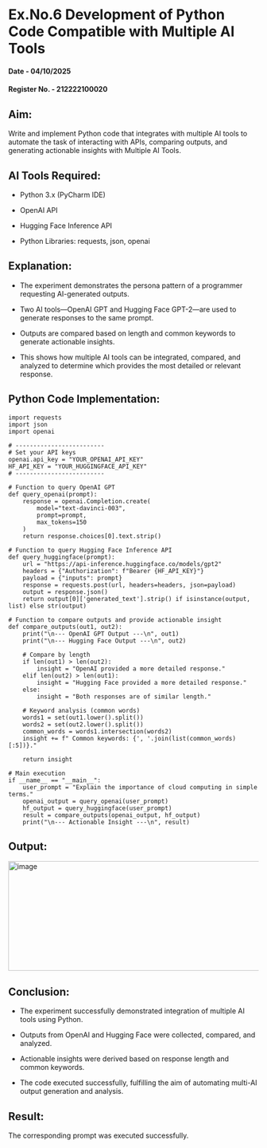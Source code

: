 # Ex.No.6 Development of Python Code Compatible with Multiple AI Tools

#### Date - 04/10/2025
#### Register No. - 212222100020

## Aim: 

Write and implement Python code that integrates with multiple AI tools to automate the task of interacting with APIs, comparing outputs, and generating actionable insights with Multiple AI Tools.

## AI Tools Required:

- Python 3.x (PyCharm IDE)

- OpenAI API

- Hugging Face Inference API

- Python Libraries: requests, json, openai

## Explanation:

- The experiment demonstrates the persona pattern of a programmer requesting AI-generated outputs.

- Two AI tools—OpenAI GPT and Hugging Face GPT-2—are used to generate responses to the same prompt.

- Outputs are compared based on length and common keywords to generate actionable insights.

- This shows how multiple AI tools can be integrated, compared, and analyzed to determine which provides the most detailed or relevant response.

## Python Code Implementation:

```
import requests
import json
import openai

# -------------------------
# Set your API keys
openai.api_key = "YOUR_OPENAI_API_KEY"
HF_API_KEY = "YOUR_HUGGINGFACE_API_KEY"
# -------------------------

# Function to query OpenAI GPT
def query_openai(prompt):
    response = openai.Completion.create(
        model="text-davinci-003",
        prompt=prompt,
        max_tokens=150
    )
    return response.choices[0].text.strip()

# Function to query Hugging Face Inference API
def query_huggingface(prompt):
    url = "https://api-inference.huggingface.co/models/gpt2"
    headers = {"Authorization": f"Bearer {HF_API_KEY}"}
    payload = {"inputs": prompt}
    response = requests.post(url, headers=headers, json=payload)
    output = response.json()
    return output[0]['generated_text'].strip() if isinstance(output, list) else str(output)

# Function to compare outputs and provide actionable insight
def compare_outputs(out1, out2):
    print("\n--- OpenAI GPT Output ---\n", out1)
    print("\n--- Hugging Face Output ---\n", out2)

    # Compare by length
    if len(out1) > len(out2):
        insight = "OpenAI provided a more detailed response."
    elif len(out2) > len(out1):
        insight = "Hugging Face provided a more detailed response."
    else:
        insight = "Both responses are of similar length."

    # Keyword analysis (common words)
    words1 = set(out1.lower().split())
    words2 = set(out2.lower().split())
    common_words = words1.intersection(words2)
    insight += f" Common keywords: {', '.join(list(common_words)[:5])}."
    
    return insight

# Main execution
if __name__ == "__main__":
    user_prompt = "Explain the importance of cloud computing in simple terms."
    openai_output = query_openai(user_prompt)
    hf_output = query_huggingface(user_prompt)
    result = compare_outputs(openai_output, hf_output)
    print("\n--- Actionable Insight ---\n", result)

```

## Output:

<img width="823" height="220" alt="image" src="https://github.com/user-attachments/assets/026f5b89-8a42-480a-afec-bd5ae322632c" />

## Conclusion:

- The experiment successfully demonstrated integration of multiple AI tools using Python.

- Outputs from OpenAI and Hugging Face were collected, compared, and analyzed.

- Actionable insights were derived based on response length and common keywords.

- The code executed successfully, fulfilling the aim of automating multi-AI output generation and analysis.

## Result: 

The corresponding prompt was executed successfully.
